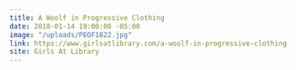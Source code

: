 ```yaml
---
title: A Woolf in Progressive Clothing
date: 2018-01-14 19:00:00 -05:00
image: "/uploads/PEOF1822.jpg"
link: https://www.girlsatlibrary.com/a-woolf-in-progressive-clothing
site: Girls At Library
---
```


